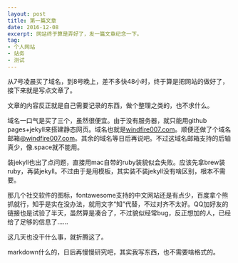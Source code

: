 ```yaml
---
layout: post
title: 第一篇文章
date: 2016-12-08
excerpt: 网站终于算是弄好了，发一篇文章纪念一下。
tag:
- 个人网站
- 站务
- 测试
---
```


从7号凌晨买了域名，到8号晚上，差不多快48小时，终于算是把网站的做好了，接下来就是写点文章了。

文章的内容反正就是自己需要记录的东西，做个整理之类的，也不求什么。

域名一口气是买了三个，虽然很便宜。由于没有服务器，就只能用github pages+jekyll来搭建静态网页。域名也就是[windfire007.com](http://windfire007.com)。顺便还做了个域名邮箱[@windfire007.com](mailto:i@windfire007.com)。其余的域名等日后再说吧。不过这域名邮箱支持的后轴真少，像.space就不能用。

装jekyll也出了点问题，直接用mac自带的ruby装貌似会失败。应该先拿brew装ruby，再装jekyll。不过由于是用模板，其实装不装jekyll没有啥区别，根本不需要。

那几个社交软件的图标，fontawesome支持的中文网站还是有点少，百度拿个熊抓就行，知乎是实在没办法，就用文字“知”代替，不过对齐不太好。QQ加好友的链接也是试验了半天，虽然算是凑合了，不过貌似经常bug，反正想加的人，已经给了足够的信息了……

这几天也没干什么事，就折腾这了。

markdown什么的，日后再慢慢研究吧，其实我写东西，也不需要啥格式的。